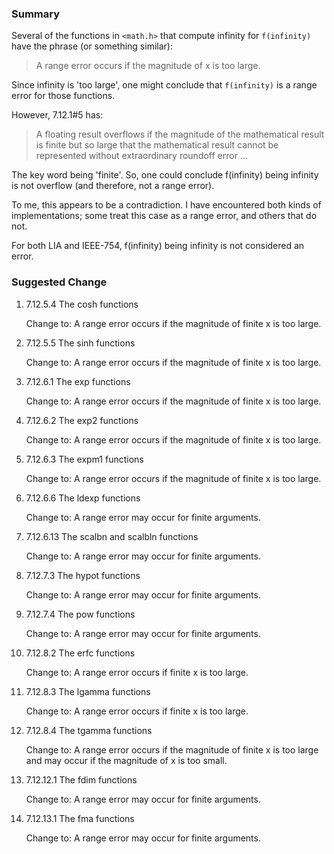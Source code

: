 ### Summary

Several of the functions in `<math.h>` that compute infinity for `f(infinity)`
have the phrase (or something similar):

> A range error occurs if the magnitude of x is too large.

Since infinity is 'too large', one might conclude that `f(infinity)` is a range
error for those functions.

However, 7.12.1#5 has:

> A floating result overflows if the magnitude of the mathematical result is
> finite but so large that the mathematical result cannot be represented without
> extraordinary roundoff error ...

The key word being 'finite'. So, one could conclude f(infinity) being infinity
is not overflow (and therefore, not a range error).

To me, this appears to be a contradiction. I have encountered both kinds of
implementations; some treat this case as a range error, and others that do not.

For both LIA and IEEE-754, f(infinity) being infinity is not considered an
error.

### Suggested Change

1. 7.12.5.4 The cosh functions
   
   Change to: A range error occurs if the magnitude of finite x is too large.
2. 7.12.5.5 The sinh functions
   
   Change to: A range error occurs if the magnitude of finite x is too large.
3. 7.12.6.1 The exp functions
   
   Change to: A range error occurs if the magnitude of finite x is too large.
4. 7.12.6.2 The exp2 functions
   
   Change to: A range error occurs if the magnitude of finite x is too large.
5. 7.12.6.3 The expm1 functions
   
   Change to: A range error occurs if the magnitude of finite x is too large.
6. 7.12.6.6 The ldexp functions
   
   Change to: A range error may occur for finite arguments.
7. 7.12.6.13 The scalbn and scalbln functions
   
   Change to: A range error may occur for finite arguments.
8. 7.12.7.3 The hypot functions
   
   Change to: A range error may occur for finite arguments.
9. 7.12.7.4 The pow functions
   
   Change to: A range error may occur for finite arguments.
10. 7.12.8.2 The erfc functions
    
    Change to: A range error occurs if finite x is too large.
11. 7.12.8.3 The lgamma functions
    
    Change to: A range error occurs if finite x is too large.
12. 7.12.8.4 The tgamma functions
    
    Change to: A range error occurs if the magnitude of finite x is too large and
    may occur if the magnitude of x is too small.
13. 7.12.12.1 The fdim functions
    
    Change to: A range error may occur for finite arguments.
14. 7.12.13.1 The fma functions
    
    Change to: A range error may occur for finite arguments.
